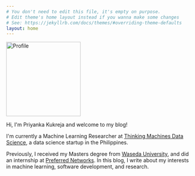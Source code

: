 ```yaml
---
# You don't need to edit this file, it's empty on purpose.
# Edit theme's home layout instead if you wanna make some changes
# See: https://jekyllrb.com/docs/themes/#overriding-theme-defaults
layout: home
---
```


<div class="divider">
    <div class="left">
        <img id="profilepic" width="200" height="200" src="assets/profile.JPG" alt="Profile">
    </div>
    <div class="right">
        <p>Hi, I'm Priyanka Kukreja and welcome to my blog!</p>
        <p>
            I'm currently a Machine Learning Researcher at <a
            href="https://thinkingmachin.es/">Thinking Machines Data
            Science</a>, a data science startup in the Philippines.
        </p>
        <p>
            Previously, I received my Masters degree from <a
            href="https://www.waseda.jp/top/en">Waseda University</a>, and did
            an internship at <a
            href="https://www.preferred-networks.jp/en/">Preferred
            Networks</a>. In this blog, I write about my interests in
            machine learning, software development, and research.
        </p>
    </div>
</div>
